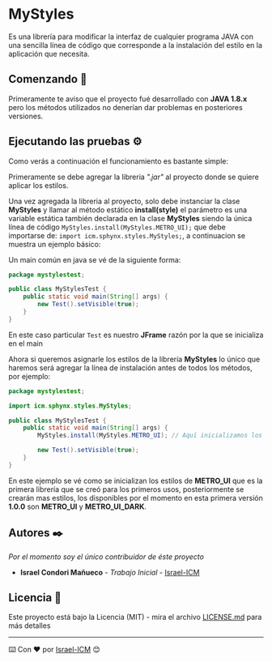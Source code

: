 # MyStyles
Es una librería para modificar la interfaz de cualquier programa JAVA con una sencilla línea de código que corresponde a la instalación del estilo en la aplicación que necesita.

## Comenzando 🚀

Primeramente te aviso que el proyecto fué desarrollado con **JAVA 1.8.x** pero los métodos utilizados no denerían dar problemas en posteriores versiones.

## Ejecutando las pruebas ⚙️
Como verás a continuación el funcionamiento es bastante simple:

Primeramente se debe agregar la libreria *".jar"* al proyecto donde se quiere aplicar los estilos.

Una vez agregada la libreria al proyecto, solo debe instanciar la clase **MyStyles** y llamar al método estático **install(style)** el parámetro es una variable estática también declarada en la clase **MyStyles** siendo la única línea de código `MyStyles.install(MyStyles.METRO_UI);` que debe importarse de: `import icm.sphynx.styles.MyStyles;`, a continuacion se muestra un ejemplo básico:

Un main común en java se vé de la siguiente forma:

```java
package mystylestest;

public class MyStylesTest {
    public static void main(String[] args) {
        new Test().setVisible(true);
    }
}
```
En este caso particular `Test` es nuestro **JFrame** razón por la que se inicializa en el main

Ahora si queremos asignarle los estilos de la librería **MyStyles** lo único que haremos será agregar la línea de instalación antes de todos los métodos, por ejemplo:
```java
package mystylestest;

import icm.sphynx.styles.MyStyles;

public class MyStylesTest {
    public static void main(String[] args) {
        MyStyles.install(MyStyles.METRO_UI); // Aquí inicializamos los estilos

        new Test().setVisible(true);
    }
}
```
En este ejemplo se vé como se inicializan los estilos de **METRO_UI** que es la primera librería que se creó para los primeros usos, posteriormente se crearán mas estilos, los disponibles por el momento en esta primera versión **1.0.0** son **METRO_UI** y **METRO_UI_DARK**.

## Autores ✒️

_Por el momento soy el único contribuidor de éste proyecto_

* **Israel Condori Mañueco** - *Trabajo Inicial* - [Israel-ICM](https://www.youtube.com/channel/UCGmN_BvrLlCeSREmZ0tykSw)

## Licencia 📄

Este proyecto está bajo la Licencia (MIT) - mira el archivo [LICENSE.md](https://github.com/Israel-ICM/MyStyles/blob/master/LICENSE) para más detalles

---
⌨️ Con ❤️ por [Israel-ICM](https://github.com/Israel-ICM) 😊
